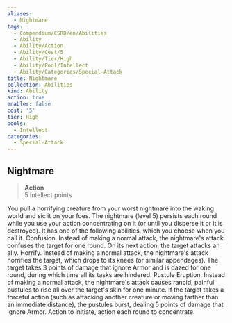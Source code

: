 ```yaml
---
aliases:
  - Nightmare
tags:
  - Compendium/CSRD/en/Abilities
  - Ability
  - Ability/Action
  - Ability/Cost/5
  - Ability/Tier/High
  - Ability/Pool/Intellect
  - Ability/Categories/Special-Attack
title: Nightmare
collection: Abilities
kind: Ability
action: true
enabler: false
cost: '5'
tier: High
pools:
  - Intellect
categories:
  - Special-Attack
---
```

## Nightmare  
>**Action**  
>5 Intellect points
  
You pull a horrifying creature from your worst nightmare into the waking world and sic it on your foes. The nightmare (level 5) persists each round while you use your action concentrating on it (or until you disperse it or it is destroyed). It has one of the following abilities, which you choose when you call it. Confusion. Instead of making a normal attack, the nightmare's attack confuses the target for one round. On its next action, the target attacks an ally. Horrify. Instead of making a normal attack, the nightmare's attack horrifies the target, which drops to its knees (or similar appendages). The target takes 3 points of damage that ignore Armor and is dazed for one round, during which time all its tasks are hindered. Pustule Eruption. Instead of making a normal attack, the nightmare's attack causes rancid, painful pustules to rise all over the target's skin for one minute. If the target takes a forceful action (such as attacking another creature or moving farther than an immediate distance), the pustules burst, dealing 5 points of damage that ignore Armor. Action to initiate, action each round to concentrate.